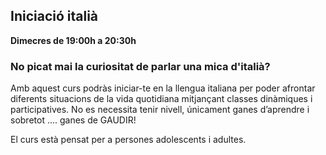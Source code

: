 ## Iniciació italià

**Dimecres de 19:00h a 20:30h**

### No picat mai la curiositat de parlar una mica d'italià?

Amb aquest curs podràs iniciar-te en la llengua italiana per poder afrontar diferents situacions de la vida quotidiana mitjançant classes dinàmiques i participatives. No es necessita tenir nivell, únicament ganes d’aprendre i sobretot .... ganes de GAUDIR!

El curs està pensat per a persones adolescents i adultes.
